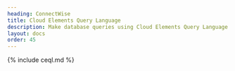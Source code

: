```yaml
---
heading: ConnectWise
title: Cloud Elements Query Language
description: Make database queries using Cloud Elements Query Language.
layout: docs
order: 45
---
```


{% include ceql.md %}
